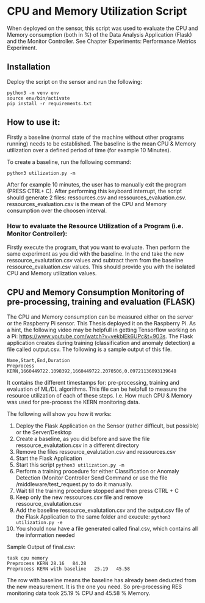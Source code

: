 # CPU  and Memory  Utilization Script

When deployed on the sensor, this script was used to evaluate the CPU and Memory consumption (both in %) of the Data Analysis Application (Flask) 
and the Monitor Controller. See Chapter Experiments: Performance Metrics Experiment.

## Installation
Deploy the script on the sensor and run the following:
```
python3 -m venv env
source env/bin/activate
pip install -r requirements.txt
```

## How to use it:
Firstly a baseline (normal state of the machine without other programs running) needs to be established. The baseline is the mean CPU & Memory utilization over a defined period of time (for example 10 Minutes).

To create a baseline, run the following command:
```
python3 utilization.py -m
```
After for example 10 minutes, the user has to manually exit the program (PRESS CTRL+ C). After performing this keyboard interrupt, the script should generate 2 files: ressources.csv and ressources_evaluation.csv. ressources_evaluation.csv is the mean of the CPU and Memory consumption over the choosen interval.

### How to evaluate the Resource Utilization of a Program (i.e. Monitor Controller):
Firstly execute the program, that you want to evaluate. Then perform the same experiment as you did with the baseline.
In the end take the new ressource_evalutation.csv values and subtract them from the baseline ressource_evaluation.csv values. This should provide you with the isolated CPU and Memory utilization values.

## CPU and Memory Consumption Monitoring of pre-processing, training and evaluation (FLASK) 
The CPU and Memory consumption can be measured either on the server or the Raspberry Pi sensor. This Thesis deployed it on the Raspberry Pi. As a hint, the following video may be helpfull in getting Tensorflow working on a Pi: https://www.youtube.com/watch?v=vekblEk6UPc&t=903s.
The Flask application creates during training (classification and anomaly detection) a file called output.csv. The following is a sample output of this file.
```
Name,Start,End,Duration
Preprocess KERN,1660449722.1098392,1660449722.2070506,0.09721136093139648
```
It contains the different timestamps for: pre-processing, training and evaluation of ML/DL algorithms. This file can be helpfull to measure the resource utilization of each of these steps. 
I.e. How much CPU & Memory was used for pre-process the KERN monitoring data.

The following will show you how it works:
1. Deploy the Flask Application on the Sensor (rather difficult, but possible) or the Server/Desktop
2. Create a baseline, as you did before and save the file ressource_evalutation.csv in a different directory 
3. Remove the files ressource_evalutation.csv and ressources.csv
4. Start the Flask Application
5. Start this script `python3 utilization.py -m`
6. Perform a training procedure for either Classification or Anomaly Detection (Monitor Controller Send Command or use the file /middleware/test_request.py to do it manually.
7. Wait till the training procedure stopped and then press CTRL + C
8. Keep only the new ressources.csv file and remove ressource_evalutation.csv
9. Add the baseline ressource_evalutation.csv and the output.csv file of the Flask Application to the same folder and exucute: `python3 utilization.py -e`
10. You should now have a file generated called final.csv, which contains all the information needed

Sample Output of final.csv:
```
task cpu memory
Preprocess KERN	28.16	84.28
Preprocess KERN with baseline	25.19	45.58
```
The row with baseline means the baseline has already been deducted from the new measurement. It is the one you need. So pre-processing RES monitoring data took 25.19 % CPU and 45.58 % Memory.

